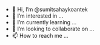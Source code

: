 - 👋 Hi, I’m @sumitsahaykoantek
- 👀 I’m interested in ...
- 🌱 I’m currently learning ...
- 💞️ I’m looking to collaborate on ...
- 📫 How to reach me ...

<!---
sumitsahaykoantek/sumitsahaykoantek is a ✨ special ✨ repository because its `README.md` (this file) appears on your GitHub profile.
You can click the Preview link to take a look at your changes.
--->
